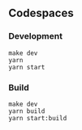 ## Codespaces

### Development

    make dev
    yarn
    yarn start

### Build

    make dev
    yarn build
    yarn start:build


